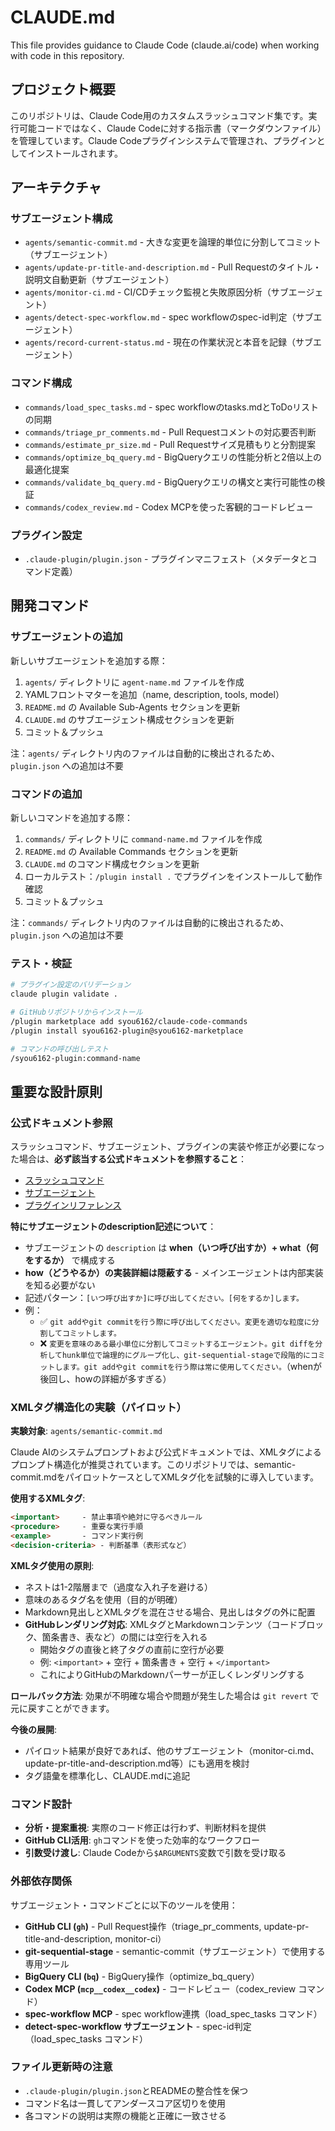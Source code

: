 # CLAUDE.md

This file provides guidance to Claude Code (claude.ai/code) when working with code in this repository.

## プロジェクト概要

このリポジトリは、Claude Code用のカスタムスラッシュコマンド集です。実行可能コードではなく、Claude Codeに対する指示書（マークダウンファイル）を管理しています。Claude Codeプラグインシステムで管理され、プラグインとしてインストールされます。

## アーキテクチャ

### サブエージェント構成
- `agents/semantic-commit.md` - 大きな変更を論理的単位に分割してコミット（サブエージェント）
- `agents/update-pr-title-and-description.md` - Pull Requestのタイトル・説明文自動更新（サブエージェント）
- `agents/monitor-ci.md` - CI/CDチェック監視と失敗原因分析（サブエージェント）
- `agents/detect-spec-workflow.md` - spec workflowのspec-id判定（サブエージェント）
- `agents/record-current-status.md` - 現在の作業状況と本音を記録（サブエージェント）

### コマンド構成
- `commands/load_spec_tasks.md` - spec workflowのtasks.mdとToDoリストの同期
- `commands/triage_pr_comments.md` - Pull Requestコメントの対応要否判断
- `commands/estimate_pr_size.md` - Pull Requestサイズ見積もりと分割提案
- `commands/optimize_bq_query.md` - BigQueryクエリの性能分析と2倍以上の最適化提案
- `commands/validate_bq_query.md` - BigQueryクエリの構文と実行可能性の検証
- `commands/codex_review.md` - Codex MCPを使った客観的コードレビュー

### プラグイン設定
- `.claude-plugin/plugin.json` - プラグインマニフェスト（メタデータとコマンド定義）

## 開発コマンド

### サブエージェントの追加
新しいサブエージェントを追加する際：

1. `agents/` ディレクトリに `agent-name.md` ファイルを作成
2. YAMLフロントマターを追加（name, description, tools, model）
3. `README.md` の Available Sub-Agents セクションを更新
4. `CLAUDE.md` のサブエージェント構成セクションを更新
5. コミット＆プッシュ

注：`agents/` ディレクトリ内のファイルは自動的に検出されるため、`plugin.json` への追加は不要

### コマンドの追加
新しいコマンドを追加する際：

1. `commands/` ディレクトリに `command-name.md` ファイルを作成
2. `README.md` の Available Commands セクションを更新
3. `CLAUDE.md` のコマンド構成セクションを更新
4. ローカルテスト：`/plugin install .` でプラグインをインストールして動作確認
5. コミット＆プッシュ

注：`commands/` ディレクトリ内のファイルは自動的に検出されるため、`plugin.json` への追加は不要

### テスト・検証
```bash
# プラグイン設定のバリデーション
claude plugin validate .

# GitHubリポジトリからインストール
/plugin marketplace add syou6162/claude-code-commands
/plugin install syou6162-plugin@syou6162-marketplace

# コマンドの呼び出しテスト
/syou6162-plugin:command-name
```

## 重要な設計原則

### 公式ドキュメント参照
スラッシュコマンド、サブエージェント、プラグインの実装や修正が必要になった場合は、**必ず該当する公式ドキュメントを参照すること**：

- [スラッシュコマンド](https://docs.claude.com/en/docs/claude-code/slash-commands)
- [サブエージェント](https://docs.claude.com/en/docs/claude-code/sub-agents)
- [プラグインリファレンス](https://docs.claude.com/en/docs/claude-code/plugins-reference)

**特にサブエージェントのdescription記述について**：
- サブエージェントの `description` は **when（いつ呼び出すか）+ what（何をするか）** で構成する
- **how（どうやるか）の実装詳細は隠蔽する** - メインエージェントは内部実装を知る必要がない
- 記述パターン：`[いつ呼び出すか]に呼び出してください。[何をするか]します。`
- 例：
  - ✅ `git addやgit commitを行う際に呼び出してください。変更を適切な粒度に分割してコミットします。`
  - ❌ `変更を意味のある最小単位に分割してコミットするエージェント。git diffを分析してhunk単位で論理的にグループ化し、git-sequential-stageで段階的にコミットします。git addやgit commitを行う際は常に使用してください。`（whenが後回し、howの詳細が多すぎる）

### XMLタグ構造化の実験（パイロット）

**実験対象**: `agents/semantic-commit.md`

Claude AIのシステムプロンプトおよび公式ドキュメントでは、XMLタグによるプロンプト構造化が推奨されています。このリポジトリでは、semantic-commit.mdをパイロットケースとしてXMLタグ化を試験的に導入しています。

**使用するXMLタグ**:
```markdown
<important>     - 禁止事項や絶対に守るべきルール
<procedure>     - 重要な実行手順
<example>       - コマンド実行例
<decision-criteria> - 判断基準（表形式など）
```

**XMLタグ使用の原則**:
- ネストは1-2階層まで（過度な入れ子を避ける）
- 意味のあるタグ名を使用（目的が明確）
- Markdown見出しとXMLタグを混在させる場合、見出しはタグの外に配置
- **GitHubレンダリング対応**: XMLタグとMarkdownコンテンツ（コードブロック、箇条書き、表など）の間には空行を入れる
  - 開始タグの直後と終了タグの直前に空行が必要
  - 例: `<important>` + 空行 + 箇条書き + 空行 + `</important>`
  - これによりGitHubのMarkdownパーサーが正しくレンダリングする

**ロールバック方法**:
効果が不明確な場合や問題が発生した場合は `git revert` で元に戻すことができます。

**今後の展開**:
- パイロット結果が良好であれば、他のサブエージェント（monitor-ci.md、update-pr-title-and-description.md等）にも適用を検討
- タグ語彙を標準化し、CLAUDE.mdに追記

### コマンド設計
- **分析・提案重視**: 実際のコード修正は行わず、判断材料を提供
- **GitHub CLI活用**: `gh`コマンドを使った効率的なワークフロー
- **引数受け渡し**: Claude Codeから`$ARGUMENTS`変数で引数を受け取る

### 外部依存関係
サブエージェント・コマンドごとに以下のツールを使用：
- **GitHub CLI (`gh`)** - Pull Request操作（triage_pr_comments, update-pr-title-and-description, monitor-ci）
- **git-sequential-stage** - semantic-commit（サブエージェント）で使用する専用ツール
- **BigQuery CLI (`bq`)** - BigQuery操作（optimize_bq_query）
- **Codex MCP (`mcp__codex__codex`)** - コードレビュー（codex_review コマンド）
- **spec-workflow MCP** - spec workflow連携（load_spec_tasks コマンド）
- **detect-spec-workflow サブエージェント** - spec-id判定（load_spec_tasks コマンド）

### ファイル更新時の注意
- `.claude-plugin/plugin.json`とREADMEの整合性を保つ
- コマンド名は一貫してアンダースコア区切りを使用
- 各コマンドの説明は実際の機能と正確に一致させる